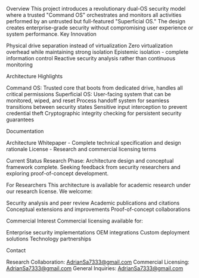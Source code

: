 Overview
This project introduces a revolutionary dual-OS security model where a trusted "Command OS" orchestrates and monitors all activities performed by an untrusted but full-featured "Superficial OS." The design creates enterprise-grade security without compromising user experience or system performance.
Key Innovation

Physical drive separation instead of virtualization
Zero virtualization overhead while maintaining strong isolation
Epistemic isolation - complete information control
Reactive security analysis rather than continuous monitoring

Architecture Highlights

Command OS: Trusted core that boots from dedicated drive, handles all critical permissions
Superficial OS: User-facing system that can be monitored, wiped, and reset
Process handoff system for seamless transitions between security states
Sensitive input interception to prevent credential theft
Cryptographic integrity checking for persistent security guarantees

Documentation

Architecture Whitepaper - Complete technical specification and design rationale
License - Research and commercial licensing terms

Current Status
Research Phase: Architecture design and conceptual framework complete. Seeking feedback from security researchers and exploring proof-of-concept development.

For Researchers
This architecture is available for academic research under our research license. We welcome:

Security analysis and peer review
Academic publications and citations
Conceptual extensions and improvements
Proof-of-concept collaborations

Commercial Interest
Commercial licensing available for:

Enterprise security implementations
OEM integrations
Custom deployment solutions
Technology partnerships

Contact

Research Collaboration: AdrianSa7333@gmail.com
Commercial Licensing: AdrianSa7333@gmail.com
General Inquiries: AdrianSa7333@gmail.com

